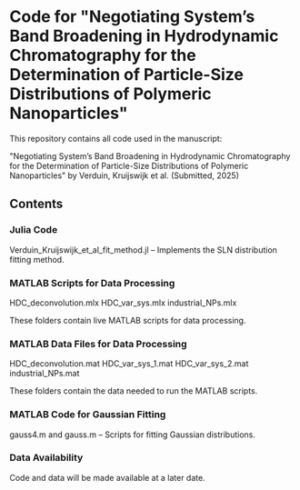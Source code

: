 # Code for "Negotiating System’s Band Broadening in Hydrodynamic Chromatography for the Determination of Particle-Size Distributions of Polymeric Nanoparticles"
This repository contains all code used in the manuscript:

"Negotiating System’s Band Broadening in Hydrodynamic Chromatography for the Determination of Particle-Size Distributions of Polymeric Nanoparticles"
by Verduin, Kruijswijk et al. (Submitted, 2025)

## Contents
### Julia Code

Verduin_Kruijswijk_et_al_fit_method.jl – Implements the SLN distribution fitting method.

### MATLAB Scripts for Data Processing

HDC_deconvolution.mlx
HDC_var_sys.mlx
industrial_NPs.mlx

These folders contain live MATLAB scripts for data processing.

### MATLAB Data Files for Data Processing

HDC_deconvolution.mat
HDC_var_sys_1.mat
HDC_var_sys_2.mat
industrial_NPs.mat

These folders contain the data needed to run the MATLAB scripts. 

### MATLAB Code for Gaussian Fitting

gauss4.m and gauss.m – Scripts for fitting Gaussian distributions.

### Data Availability
Code and data will be made available at a later date.

